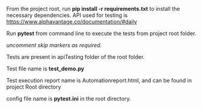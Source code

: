From the project root, run **pip install -r requirements.txt** to install the necessary dependencies.
API used for testing is https://www.alphavantage.co/documentation/#daily

Run **pytest** from command line to execute the tests from project root folder.

*uncomment skip markers as required.*

Tests are present in apiTesting folder of the root folder.

 Test file name is **test_demo.py**
 
Test execution report name is Automationreport.html, and can be found in project Root directory

config file name is **pytest.ini** in the root directory.

